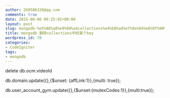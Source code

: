 ```yaml
---
author: 269586320@qq.com
comments: true
date: 2015-06-06 06:25:02+00:00
layout: post
slug: mongodb-%e5%88%a0%e9%99%a4collections%e4%b8%ad%e7%9a%84%e6%9f%90%e4%b8%aakey
title: mongodb 删除collections中的某个key
wordpress_id: 70
categories:
- CodeIgniter
tags:
- mongodb
---
```






delete db.ocm.videoId


  


  

db.domain.update({},{$unset: {affLink:1}},{multi: true});  

db.user_account_gym.update({},{$unset:{mutexCodes:1}},{multi:true});  

